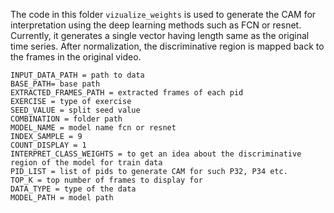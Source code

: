 The code in this folder `vizualize_weights` is used to generate the CAM for interpretation using the deep learning methods such as FCN or
resnet. Currently, it generates a single vector having length same as the original time series. After normalization,
the discriminative region is mapped back to the frames in the original video.

```
INPUT_DATA_PATH = path to data
BASE_PATH= base path
EXTRACTED_FRAMES_PATH = extracted frames of each pid
EXERCISE = type of exercise
SEED_VALUE = split seed value
COMBINATION = folder path
MODEL_NAME = model name fcn or resnet
INDEX_SAMPLE = 9
COUNT_DISPLAY = 1
INTERPRET_CLASS_WEIGHTS = to get an idea about the discriminative region of the model for train data
PID_LIST = list of pids to generate CAM for such P32, P34 etc.
TOP_K = top number of frames to display for
DATA_TYPE = type of the data
MODEL_PATH = model path
```